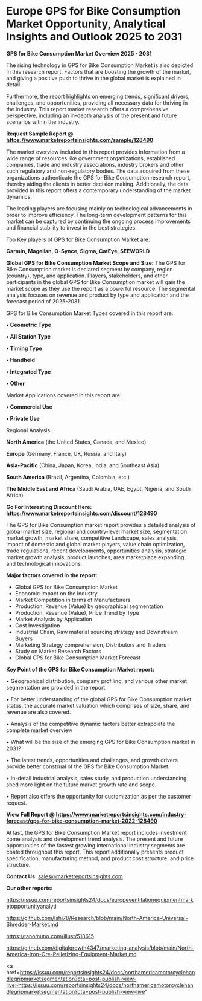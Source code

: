 # Europe GPS for Bike Consumption Market Opportunity, Analytical Insights and Outlook 2025 to 2031

<Strong> GPS for Bike Consumption Market Overview 2025 - 2031</strong>

The rising technology in GPS for Bike Consumption Market is also depicted in this research report. Factors that are boosting the growth of the market, and giving a positive push to thrive in the global market is explained in detail.

Furthermore, the report highlights on emerging trends, significant drivers, challenges, and opportunities, providing all necessary data for thriving in the industry. This report market research offers a comprehensive perspective, including an in-depth analysis of the present and future scenarios within the industry.

<strong>Request Sample Report @ <a href=https://www.marketreportsinsights.com/sample/128490>https://www.marketreportsinsights.com/sample/128490</a></strong>

The market overview included in this report provides information from a wide range of resources like government organizations, established companies, trade and industry associations, industry brokers and other such regulatory and non-regulatory bodies. The data acquired from these organizations authenticate the GPS for Bike Consumption research report, thereby aiding the clients in better decision making. Additionally, the data provided in this report offers a contemporary understanding of the market dynamics.

The leading players are focusing mainly on technological advancements in order to improve efficiency. The long-term development patterns for this market can be captured by continuing the ongoing process improvements and financial stability to invest in the best strategies.

Top Key players of GPS for Bike Consumption Market are:

<strong>Garmin, Magellan, O-Synce, Sigma, CatEye, SEEWORLD</strong>

<strong><b>Global GPS for Bike Consumption Market Scope and Size:</b></strong>
The GPS for Bike Consumption market is declared segment by company, region (country), type, and application. Players, stakeholders, and other participants in the global GPS for Bike Consumption market will gain the market scope as they use the report as a powerful resource. The segmental analysis focuses on revenue and product by type and application and the forecast period of 2025-2031.

GPS for Bike Consumption Market Types covered in this report are:

<strong>• Geometric Type

• All Station Type

• Timing Type

• Handheld

• Integrated Type

• Other</strong>

Market Applications covered in this report are:

<strong>• Commercial Use

• Private Use</strong> 

Regional Analysis

<strong>North America</strong> (the United States, Canada, and Mexico)

<strong>Europe</strong> (Germany, France, UK, Russia, and Italy)

<strong>Asia-Pacific</strong> (China, Japan, Korea, India, and Southeast Asia)

<strong>South America</strong> (Brazil, Argentina, Colombia, etc.)

<strong>The Middle East and Africa</strong> (Saudi Arabia, UAE, Egypt, Nigeria, and South Africa)

<strong>Go For Interesting Discount Here: <a href=https://www.marketreportsinsights.com/discount/128490>https://www.marketreportsinsights.com/discount/128490</a></strong>

The GPS for Bike Consumption market report provides a detailed analysis of global market size, regional and country-level market size, segmentation market growth, market share, competitive Landscape, sales analysis, impact of domestic and global market players, value chain optimization, trade regulations, recent developments, opportunities analysis, strategic market growth analysis, product launches, area marketplace expanding, and technological innovations.

<strong><b>Major factors covered in the report:</b></strong>
<ul>
  <li>Global GPS for Bike Consumption Market </li>
  <li>Economic Impact on the Industry</li>
  <li>Market Competition in terms of Manufacturers</li>
  <li>Production, Revenue (Value) by geographical segmentation</li>
  <li>Production, Revenue (Value), Price Trend by Type</li>
  <li>Market Analysis by Application</li>
  <li>Cost Investigation</li>
  <li>Industrial Chain, Raw material sourcing strategy and Downstream Buyers</li>
  <li>Marketing Strategy comprehension, Distributors and Traders</li>
  <li>Study on Market Research Factors</li>
  <li>Global GPS for Bike Consumption Market Forecast</li>
</ul>

<strong><b>Key Point of the GPS for Bike Consumption Market report:</b></strong>

• Geographical distribution, company profiling, and various other market segmentation are provided in the report.

• For better understanding of the global GPS for Bike Consumption market status, the accurate market valuation which comprises of size, share, and revenue are also covered.

• Analysis of the competitive dynamic factors better extrapolate the complete market overview

• What will be the size of the emerging GPS for Bike Consumption market in 2031?

• The latest trends, opportunities and challenges, and growth drivers provide better construal of the GPS for Bike Consumption Market.

• In-detail industrial analysis, sales study, and production understanding shed more light on the future market growth rate and scope.

• Report also offers the opportunity for customization as per the customer request.

<strong><b>View Full Report @ <a href=https://www.marketreportsinsights.com/industry-forecast/gps-for-bike-consumption-market-2022-128490>https://www.marketreportsinsights.com/industry-forecast/gps-for-bike-consumption-market-2022-128490</a></b></strong>


At last, the GPS for Bike Consumption Market report includes investment come analysis and development trend analysis. The present and future opportunities of the fastest growing international industry segments are coated throughout this report. This report additionally presents product specification, manufacturing method, and product cost structure, and price structure.

<strong>Contact Us:</strong>
sales@marketreportsinsights.com

<strong>Our other reports:</strong>

<a href=https://issuu.com/reportsinsights24/docs/europeventilationequipmentmarketopportunityanalyti>https://issuu.com/reportsinsights24/docs/europeventilationequipmentmarketopportunityanalyti</a>

<a href=https://github.com/Ishi78/Research/blob/main/North-America-Universal-Shredder-Market.md>https://github.com/Ishi78/Research/blob/main/North-America-Universal-Shredder-Market.md</a>

<a href=https://tanomuno.com/illust/518615>https://tanomuno.com/illust/518615</a>

<a href=https://github.com/digitalgrowth4347/marketing-analysis/blob/main/North-America-Iron-Ore-Pelletizing-Equipment-Market.md>https://github.com/digitalgrowth4347/marketing-analysis/blob/main/North-America-Iron-Ore-Pelletizing-Equipment-Market.md</a>

<a href=https://issuu.com/reportsinsights24/docs/northamericamotorcyclehandlegripmarketsegmentation?cta=post-publish-view-live>https://issuu.com/reportsinsights24/docs/northamericamotorcyclehandlegripmarketsegmentation?cta=post-publish-view-live</a>"
